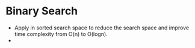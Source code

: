 # Binary Search

- Apply in sorted search space to reduce the search space and improve time complexity from O(n) to O(logn).
- 